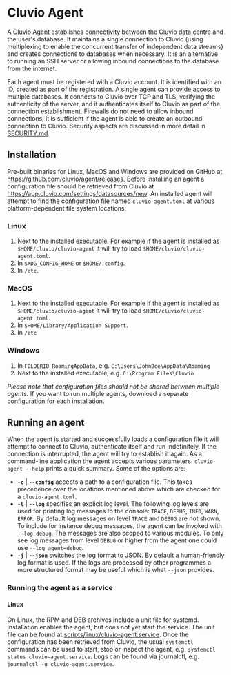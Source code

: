 # Cluvio Agent

A Cluvio Agent establishes connectivity between the Cluvio data centre and the user's
database. It maintains a single connection to Cluvio (using multiplexing to enable the
concurrent transfer of independent data streams) and creates connections to databases
when necessary. It is an alternative to running an SSH server or allowing inbound
connections to the database from the internet.

Each agent must be registered with a Cluvio account. It is identified with an ID, created
as part of the registration. A single agent can provide access to multiple databases. It
connects to Cluvio over TCP and TLS, verifying the authenticity of the server, and it
authenticates itself to Cluvio as part of the connection establishment. Firewalls do not
need to allow inbound connections, it is sufficient if the agent is able to create an
outbound connection to Cluvio. Security aspects are discussed in more detail in
[SECURITY.md](/SECURITY.md).

## Installation

Pre-built binaries for Linux, MacOS and Windows are provided on GitHub at
https://github.com/cluvio/agent/releases. Before installing an agent a configuration
file should be retrieved from Cluvio at https://app.cluvio.com/settings/datasources/new.
An installed agent will attempt to find the configuration file named `cluvio-agent.toml`
at various platform-dependent file system locations:

### Linux

1. Next to the installed executable. For example if the agent is installed as
`$HOME/cluvio/cluvio-agent` it will try to load `$HOME/cluvio/cluvio-agent.toml`.
2. In `$XDG_CONFIG_HOME` or `$HOME/.config`.
3. In `/etc`.

### MacOS

1. Next to the installed executable. For example if the agent is installed as
`$HOME/cluvio/cluvio-agent` it will try to load `$HOME/cluvio/cluvio-agent.toml`.
2. In `$HOME/Library/Application Support`.
3. In `/etc`

### Windows

1. In `FOLDERID_RoamingAppData`, e.g. `C:\Users\JohnDoe\AppData\Roaming`
2. Next to the installed executable, e.g. `C:\Program Files\Cluvio`

*Please note that configuration files should not be shared between multiple agents.* If
you want to run multiple agents, download a separate configuration for each installation.

## Running an agent

When the agent is started and successfully loads a configuration file it will attempt to
connect to Cluvio, authenticate itself and run indefinitely. If the connection is
interrupted, the agent will try to establish it again. As a command-line application
the agent accepts various parameters. `cluvio-agent --help` prints a quick summary. Some
of the options are:

- __`-c`__ | __`--config`__ accepts a path to a configuration file. This takes precedence
over the locations mentioned above which are checked for a `cluvio-agent.toml`.
- __`-l`__ | __`--log`__ specifies an explicit log level. The following log levels are used
for printing log messages to the console: `TRACE`, `DEBUG`, `INFO`, `WARN`, `ERROR`. By
default log messages on level `TRACE` and `DEBUG` are not shown. To include for instance
debug messages, the agent can be invoked with `--log debug`. The messages are also scoped
to various modules. To only see log messages from level `DEBUG` or higher from the agent
one could use `--log agent=debug`.
- __`-j`__ | __`--json`__ switches the log format to JSON. By default a human-friendly log
format is used. If the logs are processed by other programmes a more structured format may
be useful which is what `--json` provides.

### Running the agent as a service

#### Linux

On Linux, the RPM and DEB archives include a unit file for systemd. Installation enables the
agent, but does not yet start the service. The unit file can be found at
[scripts/linux/cluvio-agent.service](/scripts/linux/cluvio-agent.service). Once the
configuration has been retrieved from Cluvio, the usual `systemctl` commands can be used to
start, stop or inspect the agent, e.g. `systemctl status cluvio-agent.service`. Logs can
be found via journalctl, e.g. `journalctl -u cluvio-agent.service`.

